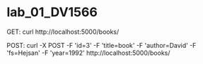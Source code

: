 # lab_01_DV1566

GET: curl http://localhost:5000/books/

POST: curl -X POST -F 'id=3' -F 'title=book' -F 'author=David' -F 'fs=Hejsan' -F 'year=1992' http://localhost:5000/books/
